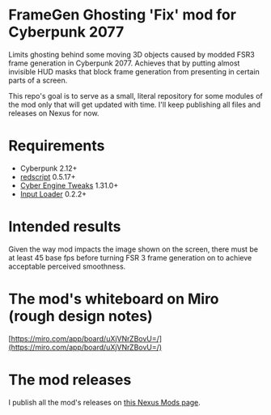 # FrameGen Ghosting 'Fix' mod for Cyberpunk 2077
Limits ghosting behind some moving 3D objects caused by modded FSR3 frame generation in Cyberpunk 2077. Achieves that by putting almost invisible HUD masks that block frame generation from presenting in certain parts of a screen.

This repo's goal is to serve as a small, literal repository for some modules of the mod only that will get updated with time. I'll keep publishing all files and releases on Nexus for now.

# Requirements
+ Cyberpunk 2.12+
+ [redscript](https://github.com/jac3km4/redscript) 0.5.17+
+ [Cyber Engine Tweaks](https://github.com/maximegmd/CyberEngineTweaks) 1.31.0+
+ [Input Loader](https://github.com/jackhumbert/cyberpunk2077-input-loader) 0.2.2+

# Intended results
Given the way mod impacts the image shown on the screen, there must be at least 45 base fps before turning FSR 3 frame generation on to achieve acceptable perceived smoothness.

# The mod's whiteboard on Miro (rough design notes)
[https://miro.com/app/board/uXjVNrZBovU=/](https://miro.com/app/board/uXjVNrZBovU=/)

# The mod releases
I publish all the mod's releases on [this Nexus Mods page](https://www.nexusmods.com/cyberpunk2077/mods/13029).
